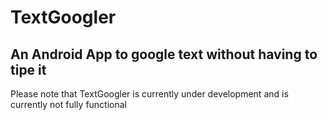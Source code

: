 # TextGoogler
## An Android App to google text without having to tipe it
Please note that TextGoogler is currently under development and is currently not fully functional 


